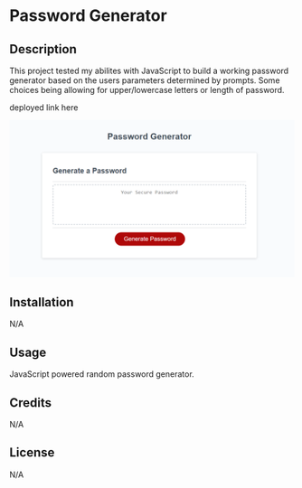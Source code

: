 # Password Generator

## Description

This project tested my abilites with JavaScript to build a working password generator based on the users parameters determined by prompts. Some choices being allowing for upper/lowercase letters or length of password.

deployed link here

![](assets/images/pwgen.png)

## Installation

N/A

## Usage

JavaScript powered random password generator.

## Credits

N/A

## License

N/A
